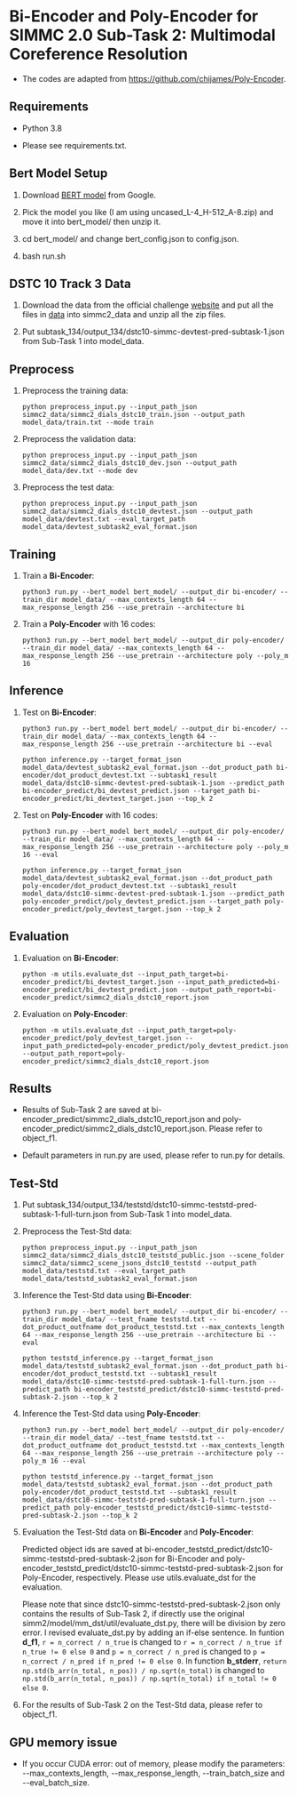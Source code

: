 # Bi-Encoder and Poly-Encoder for SIMMC 2.0 Sub-Task 2: Multimodal Coreference Resolution

- The codes are adapted from https://github.com/chijames/Poly-Encoder.


## Requirements

- Python 3.8

- Please see requirements.txt.


## Bert Model Setup

1. Download [BERT model](https://storage.googleapis.com/bert_models/2020_02_20/all_bert_models.zip) from Google.

2. Pick the model you like (I am using uncased_L-4_H-512_A-8.zip) and move it into bert_model/ then unzip it.

3. cd bert_model/ and change bert_config.json to config.json.

4. bash run.sh


## DSTC 10 Track 3 Data

1. Download the data from the official challenge [website](https://github.com/facebookresearch/simmc2) and put all the files in [data](https://github.com/facebookresearch/simmc2/tree/master/data) into simmc2_data and unzip all the zip files.

2. Put subtask_134/output_134/dstc10-simmc-devtest-pred-subtask-1.json from Sub-Task 1 into model_data.


## Preprocess

1. Preprocess the training data:

   ```shell
   python preprocess_input.py --input_path_json simmc2_data/simmc2_dials_dstc10_train.json --output_path model_data/train.txt --mode train
   ```

2. Preprocess the validation data:

   ```shell
   python preprocess_input.py --input_path_json simmc2_data/simmc2_dials_dstc10_dev.json --output_path model_data/dev.txt --mode dev
   ```

3. Preprocess the test data:

   ```shell
   python preprocess_input.py --input_path_json simmc2_data/simmc2_dials_dstc10_devtest.json --output_path model_data/devtest.txt --eval_target_path model_data/devtest_subtask2_eval_format.json
   ```


## Training

1. Train a **Bi-Encoder**:

   ```shell
   python3 run.py --bert_model bert_model/ --output_dir bi-encoder/ --train_dir model_data/ --max_contexts_length 64 --max_response_length 256 --use_pretrain --architecture bi
   ```

2. Train a **Poly-Encoder** with 16 codes:

   ```shell
   python3 run.py --bert_model bert_model/ --output_dir poly-encoder/ --train_dir model_data/ --max_contexts_length 64 --max_response_length 256 --use_pretrain --architecture poly --poly_m 16
   ```


## Inference

1. Test on **Bi-Encoder**:

   ```shell
   python3 run.py --bert_model bert_model/ --output_dir bi-encoder/ --train_dir model_data/ --max_contexts_length 64 --max_response_length 256 --use_pretrain --architecture bi --eval

   python inference.py --target_format_json model_data/devtest_subtask2_eval_format.json --dot_product_path bi-encoder/dot_product_devtest.txt --subtask1_result model_data/dstc10-simmc-devtest-pred-subtask-1.json --predict_path bi-encoder_predict/bi_devtest_predict.json --target_path bi-encoder_predict/bi_devtest_target.json --top_k 2
   ```

2. Test on **Poly-Encoder** with 16 codes:

   ```shell
   python3 run.py --bert_model bert_model/ --output_dir poly-encoder/ --train_dir model_data/ --max_contexts_length 64 --max_response_length 256 --use_pretrain --architecture poly --poly_m 16 --eval

   python inference.py --target_format_json model_data/devtest_subtask2_eval_format.json --dot_product_path poly-encoder/dot_product_devtest.txt --subtask1_result model_data/dstc10-simmc-devtest-pred-subtask-1.json --predict_path poly-encoder_predict/poly_devtest_predict.json --target_path poly-encoder_predict/poly_devtest_target.json --top_k 2
   ```


## Evaluation

1. Evaluation on **Bi-Encoder**:

   ```shell
   python -m utils.evaluate_dst --input_path_target=bi-encoder_predict/bi_devtest_target.json --input_path_predicted=bi-encoder_predict/bi_devtest_predict.json --output_path_report=bi-encoder_predict/simmc2_dials_dstc10_report.json
   ```

2. Evaluation on **Poly-Encoder**:

   ```shell
   python -m utils.evaluate_dst --input_path_target=poly-encoder_predict/poly_devtest_target.json --input_path_predicted=poly-encoder_predict/poly_devtest_predict.json --output_path_report=poly-encoder_predict/simmc2_dials_dstc10_report.json
   ```


## Results

- Results of Sub-Task 2 are saved at bi-encoder_predict/simmc2_dials_dstc10_report.json and poly-encoder_predict/simmc2_dials_dstc10_report.json. Please refer to object_f1.

- Default parameters in run.py are used, please refer to run.py for details.


## Test-Std

1. Put subtask_134/output_134/teststd/dstc10-simmc-teststd-pred-subtask-1-full-turn.json from Sub-Task 1 into model_data.

2. Preprocess the Test-Std data:
   
   ```shell
   python preprocess_input.py --input_path_json simmc2_data/simmc2_dials_dstc10_teststd_public.json --scene_folder simmc2_data/simmc2_scene_jsons_dstc10_teststd --output_path model_data/teststd.txt --eval_target_path model_data/teststd_subtask2_eval_format.json
   ```

3. Inference the Test-Std data using **Bi-Encoder**:
  
   ```shell
   python3 run.py --bert_model bert_model/ --output_dir bi-encoder/ --train_dir model_data/ --test_fname teststd.txt --dot_product_outfname dot_product_teststd.txt --max_contexts_length 64 --max_response_length 256 --use_pretrain --architecture bi --eval
   
   python teststd_inference.py --target_format_json model_data/teststd_subtask2_eval_format.json --dot_product_path bi-encoder/dot_product_teststd.txt --subtask1_result model_data/dstc10-simmc-teststd-pred-subtask-1-full-turn.json --predict_path bi-encoder_teststd_predict/dstc10-simmc-teststd-pred-subtask-2.json --top_k 2
   ```

4. Inference the Test-Std data using **Poly-Encoder**:

   ```shell
   python3 run.py --bert_model bert_model/ --output_dir poly-encoder/ --train_dir model_data/ --test_fname teststd.txt --dot_product_outfname dot_product_teststd.txt --max_contexts_length 64 --max_response_length 256 --use_pretrain --architecture poly --poly_m 16 --eval

   python teststd_inference.py --target_format_json model_data/teststd_subtask2_eval_format.json --dot_product_path poly-encoder/dot_product_teststd.txt --subtask1_result model_data/dstc10-simmc-teststd-pred-subtask-1-full-turn.json --predict_path poly-encoder_teststd_predict/dstc10-simmc-teststd-pred-subtask-2.json --top_k 2
   ```

5. Evaluation the Test-Std data on **Bi-Encoder** and **Poly-Encoder**:
   
   Predicted object ids are saved at bi-encoder_teststd_predict/dstc10-simmc-teststd-pred-subtask-2.json for Bi-Encoder and poly-encoder_teststd_predict/dstc10-simmc-teststd-pred-subtask-2.json for Poly-Encoder, respectively. Please use utils.evaluate_dst for the evaluation.
   
   Please note that since dstc10-simmc-teststd-pred-subtask-2.json only contains the results of Sub-Task 2, if directly use the original simm2/model/mm_dst/util/evaluate_dst.py, there will be division by zero error. I revised evaluate_dst.py by adding an if-else sentence. In funtion **d_f1**, ``r = n_correct / n_true`` is changed to ``r = n_correct / n_true if n_true != 0 else 0`` and ``p = n_correct / n_pred`` is changed to ``p = n_correct / n_pred if n_pred != 0 else 0``. In function **b_stderr**, ``return np.std(b_arr(n_total, n_pos)) / np.sqrt(n_total)`` is changed to ``np.std(b_arr(n_total, n_pos)) / np.sqrt(n_total) if n_total != 0 else 0``.

6. For the results of Sub-Task 2 on the Test-Std data, please refer to object_f1.


## GPU memory issue

- If you occur CUDA error: out of memory, please modify the parameters:  --max_contexts_length, --max_response_length, --train_batch_size and --eval_batch_size.
